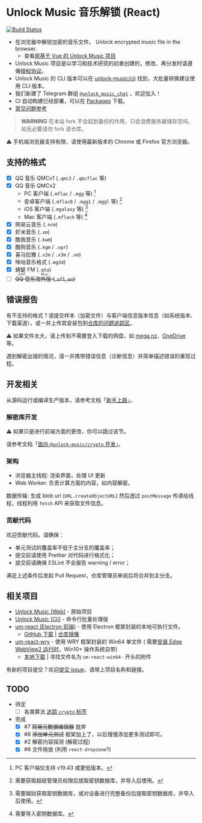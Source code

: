 # Unlock Music 音乐解锁 (React)

[![Build Status](https://ci.unlock-music.dev/api/badges/um/um-react/status.svg)](https://ci.unlock-music.dev/um/um-react)

- 在浏览器中解锁加密的音乐文件。 Unlock encrypted music file in the browser.
  - 查看[原基于 Vue 的 Unlock Music 项目][um-vue]
- Unlock Music 项目是以学习和技术研究的初衷创建的，修改、再分发时请遵循[授权协议]。
- Unlock Music 的 CLI 版本可以在 [unlock-music/cli] 找到，大批量转换建议使用 CLI 版本。
- 我们新建了 Telegram 群组 [`@unlock_music_chat`] ，欢迎加入！
- CI 自动构建已经部署，可以在 [Packages][um-react-packages] 下载。
- [常见问题参考](./docs/faq_zh-hans.md)

> **WARNING**
> 在本站 fork 不会起到备份的作用，只会浪费服务器储存空间。如无必要请勿 fork 该仓库。

[授权协议]: https://git.unlock-music.dev/um/um-react/src/branch/main/LICENSE
[um-vue]: https://git.unlock-music.dev/um/web
[unlock-music/cli]: https://git.unlock-music.dev/um/cli
[`@unlock_music_chat`]: https://t.me/unlock_music_chat
[um-react-packages]: https://git.unlock-music.dev/um/-/packages/generic/um-react/

⚠️ 手机端浏览器支持有限，请使用最新版本的 Chrome 或 Firefox 官方浏览器。

## 支持的格式

- [x] QQ 音乐 QMCv1 (`.qmc3` / `.qmcflac` 等)
- [x] QQ 音乐 QMCv2
  - PC 客户端 (`.mflac` / `.mgg` 等) [^qm-key-pc]
  - 安卓客户端 (`.mflac0` / `.mgg1` / `.mggl` 等) [^qm-key-android]
  - iOS 客户端 (`.mgalaxy` 等) [^qm-key-ios]
  - Mac 客户端 (`.mflach` 等) [^qm-key-mac]
- [x] 网易云音乐 (`.ncm`)
- [x] 虾米音乐 (`.xm`)
- [x] 酷我音乐 (`.kwm`)
- [x] 酷狗音乐 (`.kgm` / `.vpr`)
- [x] 喜马拉雅 (`.x2m` / `.x3m` / `.xm`)
- [x] 咪咕音乐格式 (`.mg3d`)
- [x] 蜻蜓 FM (`.qta`)
- [ ] ~~<ruby>QQ 音乐海外版<rt>JOOX Music</rt></ruby> (`.ofl_en`)~~

[^qm-key-pc]: PC 客户端仅支持 v19.43 或更低版本。

[^qm-key-android]: 需要获取超级管理员权限后提取密钥数据库，并导入后使用。

[^qm-key-ios]: 需要越狱获取密钥数据库，或对设备进行完整备份后提取密钥数据库，并导入后使用。

[^qm-key-mac]: 需要导入密钥数据库。

## 错误报告

有不支持的格式？请提交样本（加密文件）与客户端信息版本信息（如系统版本、下载渠道），或一并上传其安装包到[仓库的问题追踪区][project-issues]。

⚠️ 如果文件太大，请上传到不需要登入下载的网盘，如 [mega.nz](https://mega.nz)、[OneDrive](https://www.onedrive.com/) 等。

遇到解密出错的情况，请一并携带错误信息（诊断信息）并简单描述错误的重现过程。

[project-issues]: https://git.unlock-music.dev/um/um-react/issues/new

## 开发相关

从源码运行或编译生产版本，请参考文档「[新手上路](./docs/getting-started.zh.md)」。

### 解密库开发

⚠️ 如果只是进行前端方面的更改，你可以跳过该节。

请参考文档「[面向 `@unlock-music/crypto` 开发](./docs/develop-with-um_crypto.zh)」。

### 架构

- 浏览器主线程: 渲染界面，处理 UI 更新
- Web Worker: 负责计算方面的内容，如内容解密。

数据传输: 生成 blob url (`URL.createObjectURL`) 然后透过 `postMessage` 传递给线程，线程利用 `fetch` API 来获取文件信息。

### 贡献代码

欢迎贡献代码。请确保：

- 单元测试的覆盖率不低于主分支的覆盖率；
- 提交前请使用 Prettier 对代码进行格式化；
- 提交前请确保 ESLint 不会报告 warning / error；

满足上述条件后发起 Pull Request，仓库管理员审阅后将合并到主分支。

## 相关项目

- [Unlock Music (Web)](https://git.unlock-music.dev/um/web) - 原始项目
- [Unlock Music (Cli)](https://git.unlock-music.dev/um/cli) - 命令行批量处理版
- [um-react (Electron 前端)](https://github.com/CarlGao4/um-react-electron) - 使用 Electron 框架封装的本地可执行文件。
  - [GitHub 下载](https://github.com/CarlGao4/um-react-electron/releases/latest) | [仓库镜像](https://git.unlock-music.dev/CarlGao4/um-react-electron)
- [um-react-wry](https://git.unlock-music.dev/um/um-react-wry) - 使用 WRY 框架封装的 Win64 单文件 (
  需要[安装 Edge WebView2 运行时][webview2_redist]，Win10+ 操作系统自带)
  - [本地下载](https://git.unlock-music.dev/um/um-react/releases/latest) | 寻找文件名为 `um-react-win64-` 开头的附件

[webview2_redist]: https://go.microsoft.com/fwlink/p/?LinkId=2124703

有新的项目提交？欢迎[提交 issue][project-issues]，请带上项目名称和链接。

## TODO

- 待定
  - [ ] 各类算法 [追踪 `crypto` 标签](https://git.unlock-music.dev/um/um-react/issues?labels=67)
- 完成
  - [x] #7 ~~简易元数据编辑器~~ 放弃
  - [x] #8 ~~添加单元测试~~ 框架加上了，以后慢慢添加更多测试即可。
  - [x] #2 解密内容探测 (解密过程)
  - [x] #6 文件拖放 (利用 `react-dropzone`?)
